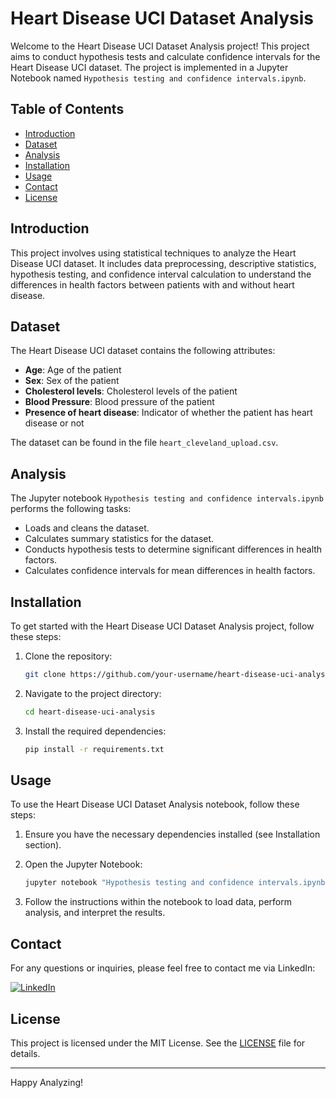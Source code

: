 # Heart Disease UCI Dataset Analysis

Welcome to the Heart Disease UCI Dataset Analysis project! This project aims to conduct hypothesis tests and calculate confidence intervals for the Heart Disease UCI dataset. The project is implemented in a Jupyter Notebook named `Hypothesis testing and confidence intervals.ipynb`.

## Table of Contents
- [Introduction](#introduction)
- [Dataset](#dataset)
- [Analysis](#analysis)
- [Installation](#installation)
- [Usage](#usage)
- [Contact](#contact)
- [License](#license)

## Introduction
This project involves using statistical techniques to analyze the Heart Disease UCI dataset. It includes data preprocessing, descriptive statistics, hypothesis testing, and confidence interval calculation to understand the differences in health factors between patients with and without heart disease.

## Dataset
The Heart Disease UCI dataset contains the following attributes:
- **Age**: Age of the patient
- **Sex**: Sex of the patient
- **Cholesterol levels**: Cholesterol levels of the patient
- **Blood Pressure**: Blood pressure of the patient
- **Presence of heart disease**: Indicator of whether the patient has heart disease or not

The dataset can be found in the file `heart_cleveland_upload.csv`.

## Analysis
The Jupyter notebook `Hypothesis testing and confidence intervals.ipynb` performs the following tasks:
- Loads and cleans the dataset.
- Calculates summary statistics for the dataset.
- Conducts hypothesis tests to determine significant differences in health factors.
- Calculates confidence intervals for mean differences in health factors.

## Installation
To get started with the Heart Disease UCI Dataset Analysis project, follow these steps:

1. Clone the repository:
    ```sh
    git clone https://github.com/your-username/heart-disease-uci-analysis.git
    ```

2. Navigate to the project directory:
    ```sh
    cd heart-disease-uci-analysis
    ```

3. Install the required dependencies:
    ```sh
    pip install -r requirements.txt
    ```

## Usage
To use the Heart Disease UCI Dataset Analysis notebook, follow these steps:

1. Ensure you have the necessary dependencies installed (see Installation section).

2. Open the Jupyter Notebook:
    ```sh
    jupyter notebook "Hypothesis testing and confidence intervals.ipynb"
    ```

3. Follow the instructions within the notebook to load data, perform analysis, and interpret the results.

## Contact
For any questions or inquiries, please feel free to contact me via LinkedIn:

[![LinkedIn](https://img.shields.io/badge/LinkedIn-0077B5?style=flat-square&logo=linkedin&logoColor=white)](https://www.linkedin.com/in/syed-muqtasid-ali-91a0a623a/)

## License
This project is licensed under the MIT License. See the [LICENSE](LICENSE) file for details.

---

Happy Analyzing!
